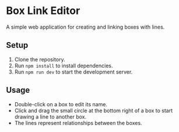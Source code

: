 # Box Link Editor

A simple web application for creating and linking boxes with lines.

## Setup

1. Clone the repository.
2. Run `npm install` to install dependencies.
3. Run `npm run dev` to start the development server.

## Usage

- Double-click on a box to edit its name.
- Click and drag the small circle at the bottom right of a box to start drawing a line to another box.
- The lines represent relationships between the boxes.
